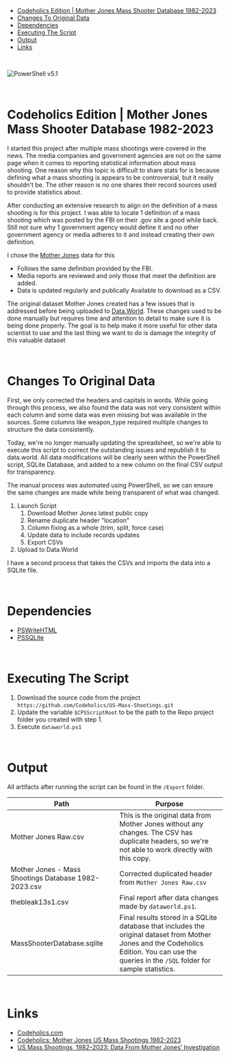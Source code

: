 
- [Codeholics Edition | Mother Jones Mass Shooter Database 1982-2023](#codeholics-edition--mother-jones-mass-shooter-database-1982-2023)
- [Changes To Original Data](#changes-to-original-data)
- [Dependencies](#dependencies)
- [Executing The Script](#executing-the-script)
- [Output](#output)
- [Links](#links)

<br>

![PowerShell v5.1](https://img.shields.io/badge/PowerShell-v5.1-blue)

<br>

# Codeholics Edition | Mother Jones Mass Shooter Database 1982-2023

I started this project after multiple mass shootings were covered in the news. The media companies and government agencies are not on the same page when it comes to reporting statistical information about mass shooting. One reason why this topic is difficult to share stats for is because defining what a mass shooting is appears to be controversial, but it really shouldn't be. The other reason is no one shares their record sources used to provide statistics about. 

After conducting an extensive research to align on the definition of a mass shooting is for this project. I was able to locate 1 definition of a mass shooting which was posted by the FBI on their .gov site a good while back. Still not sure why 1 government agency would define it and no other government agency or media adheres to it and instead creating their own definition.

I chose the [Mother Jones](https://www.motherjones.com/) data for this

- Follows the same definition provided by the FBI.
- Media reports are reviewed and only those that meet the definition are added.
- Data is updated regularly and publically Available to download as a CSV.

The original dataset Mother Jones created has a few issues that is addressed before being uploaded to [Data.World](https://data.world/).
These changes used to be done manually but requires time and attention to detail to make sure it is being done properly. The goal is to help make it more useful for other data scientist to use and the last thing we want to do is damage the integrity of this valuable dataset

<br>

# Changes To Original Data

First, we only corrected the headers and capitals in words. While going through this process, we also found the data was not very consistent within each column and some data was even missing but was available in the sources. Some columns like weapon_type required multiple changes to structure the data consistently. 

Today, we're no longer manually updating the spreadsheet, so we're able to execute this script to correct the outstanding issues and republish it to data.world. All data modifications will be clearly seen within the PowerShell script, SQLite Database, and added to a new column on the final CSV output for transparency. 

The manual process was automated using PowerShell, so we can ensure the same changes are made while being transparent of what was changed. 

1. Launch Script
   1. Download Mother Jones latest public copy
   2. Rename duplicate header "location"
   3. Column fixing as a whole (trim, split, force case)
   4. Update data to include records updates
   5. Export CSVs
2. Upload to Data.World

I have a second process that takes the CSVs and imports the data into a SQLite file.

<br>

# Dependencies

- [PSWriteHTML](https://www.powershellgallery.com/packages/PSWriteHTML/0.0.189)
- [PSSQLite](https://www.powershellgallery.com/packages/PSSQLite/1.1.0)


<br>

# Executing The Script

1. Download the source code from the project `https://github.com/Codeholics/US-Mass-Shootings.git`
2. Update the variable `$CPSScriptRoot` to be the path to the Repo project folder you created with step 1.
3. Execute `dataworld.ps1`

<br>

# Output

All artifacts after running the script can be found in the `/Export` folder.

|Path|Purpose|
|---|---|
|Mother Jones Raw.csv|This is the original data from Mother Jones without any changes. The CSV has duplicate headers, so we're not able to work directly with this copy.|
|Mother Jones - Mass Shootings Database 1982-2023.csv|Corrected duplicated header from `Mother Jones Raw.csv`|
|thebleak13s1.csv|Final report after data changes made by `dataworld.ps1`.
|MassShooterDatabase.sqlite|Final results stored in a SQLite database that includes the original dataset from Mother Jones and the Codeholics Edition. You can use the queries in the `/SQL` folder for sample statistics.|

<br>

# Links

- [Codeholics.com](https://codeholics.com)
- [Codeholics: Mother Jones US Mass Shootings 1982-2023](https://data.world/thebleak/thebleak13s1)
- [US Mass Shootings, 1982–2023: Data From Mother Jones’ Investigation](https://www.motherjones.com/politics/2012/12/mass-shootings-mother-jones-full-data/)
